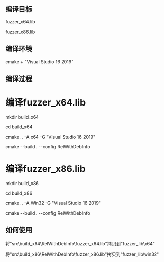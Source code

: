 ## 编译目标
fuzzer_x64.lib

fuzzer_x86.lib

## 编译环境
cmake + "Visual Studio 16 2019"

## 编译过程

# 编译fuzzer_x64.lib
mkdir build_x64

cd build_x64

cmake .. -A x64 -G "Visual Studio 16 2019"

cmake --build . --config RelWithDebInfo

# 编译fuzzer_x86.lib
mkdir build_x86

cd build_x86

cmake .. -A Win32 -G "Visual Studio 16 2019"

cmake --build . --config RelWithDebInfo

## 如何使用
将"src\build_x64\RelWithDebInfo\fuzzer_x64.lib"拷贝到"fuzzer_lib\x64"

将"src\build_x86\RelWithDebInfo\fuzzer_x86.lib"拷贝到"fuzzer_lib\win32"
